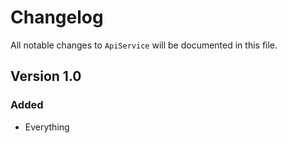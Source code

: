 # Changelog

All notable changes to `ApiService` will be documented in this file.

## Version 1.0

### Added
- Everything

